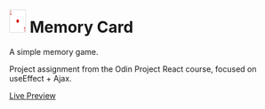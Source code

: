 # <img src="./src/assets/images/card_front.png" alt="Memory Card's logo" width="30px"/> Memory Card

A simple memory game.

Project assignment from the Odin Project React course, focused on useEffect + Ajax.

[Live Preview](https://github.com/Diaa-E/memory-card)
